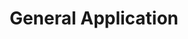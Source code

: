---
layout: classification
title: General Application
image: /img/classifications/general.png
featured: false
applications: false
opensubmisson: true
tags:
  - Unlisted Classifications
# classification_partners:
#   - type: Classification Supporter
#     list:
#       - rbe
#       - rbe
description:
  Not finding the Classification of your choice? Apply here and we will connect you will the right mentors.
---